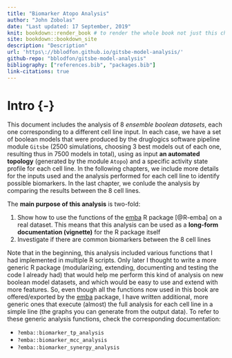 ```yaml
---
title: "Biomarker Atopo Analysis"
author: "John Zobolas"
date: "Last updated: 17 September, 2019"
knit: bookdown::render_book # to render the whole book not just this chapter
site: bookdown::bookdown_site
description: "Description"
url: 'https\://bblodfon.github.io/gitsbe-model-analysis/'
github-repo: "bblodfon/gitsbe-model-analysis"
bibliography: ["references.bib", "packages.bib"]
link-citations: true
---
```




# Intro {-}

This document includes the analysis of 8 *ensemble boolean datasets*, each one corresponding to a different cell line input. In each case, we have a set of boolean models that were produced by the druglogics software pipeline module `Gitsbe` ($2500$ simulations, choosing 3 best models out of each one, resulting thus in $7500$ models in total), using as input **an automated topology** (generated by the module `Atopo`) and a specific activity state profile for each cell line. In the following chapters, we include more details for the inputs used and the analysis performed for each cell line to identify possible biomarkers. In the last chapter, we conlude the analysis by comparing the results between the 8 cell lines.

The **main purpose of this analysis** is two-fold: 

1. Show how to use the functions of the [emba](https://github.com/bblodfon/emba) R package [@R-emba] on a real dataset. This means that this analysis can be used as a **long-form documentation (vignette)** for the R package itself
2. Investigate if there are common biomarkers between the 8 cell lines

Note that in the beginning, this analysis included various functions that I had implemented in multiple R scripts. 
Only later I thought to write a more generic R package (modularizing, extending, documenting and testing the code I already had) that would help me perform this kind of analysis on new boolean model datasets, and which would be easy to use and extend with more features.
So, even though all the functions now used in this book are offered/exported by the [emba](https://github.com/bblodfon/emba) package, I have written additional, more generic ones that execute (almost) the full analysis for each cell line in a simple line (the graphs you can generate from the output data). 
To refer to these generic analysis functions, check the corresponding documentation: 

- `?emba::biomarker_tp_analysis`
- `?emba::biomarker_mcc_analysis`
- `?emba::biomarker_synergy_analysis`
